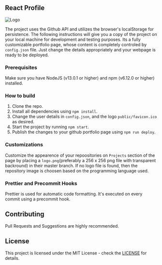 ## React Profile
![Logo](public/favicon.ico)

<!-- <p align="center"><img src="./public/favicon.ico" /></p> -->

The project uses the Github API and utilizes the browser's localStorage for persistence. The following instructions will give you a copy of the project on your local machine for development and testing purposes. Its a fully customizable portfolio page, whose content is completely controled by `config.json` file. Just change the details appropriately and your webpage is ready to be deployed.

### Prerequisites

Make sure you have NodeJS (v13.0.1 or higher) and npm (v6.12.0 or higher) installed.

### How to build

1.  Clone the repo.
2.  Install all dependencies using `npm install`.
3.  Change the user details in `config.json`, and the logo `public/favicon.ico` as desired.
3.  Start the project by running `npm start`.
4.  Publish the changes to your github portfolio page using `npm run deploy`.

### Customizations

Customize the appearence of your repoositories on `Projects` section of the page by placing a `logo.png`(preferably a 256 x 256 png file with transparent backround) in their master branch. If no logo file is found, then the repository image is choosen based on the programming language used.

### Prettier and Precommit Hooks

Prettier is used for automatic code formatting. It's executed on every commit using a precommit hook.

## Contributing

Pull Requests and Suggestions are highly recommended.

## License

This project is licensed under the MIT License - check the [LICENSE](https://github.com/devanshdalal/devanshdalal.github.io/blob/dev/LICENSE) for details.

